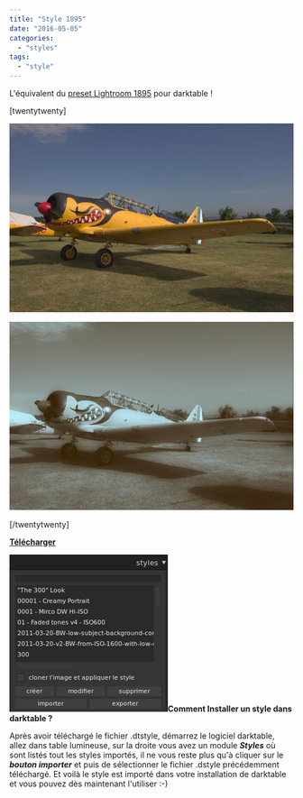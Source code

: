 ```yaml
---
title: "Style 1895"
date: "2016-05-05"
categories: 
  - "styles"
tags: 
  - "style"
---
```


L'équivalent du [preset Lightroom 1895](http://presetlove.com/presets/1895/) pour darktable !

\[twentytwenty\]

![](images/original.jpeg)

![](images/1895.jpeg)

\[/twentytwenty\]

 

**[Télécharger](/download/Styles/1895.dtstyle)**

**![installation-style](images/installation-style.jpeg)Comment Installer un style dans darktable ?**

Après avoir téléchargé le fichier .dtstyle, démarrez le logiciel darktable, allez dans table lumineuse, sur la droite vous avez un module **_Styles_** où sont listés tout les styles importés, il ne vous reste plus qu'à cliquer sur le _**bouton importer**_ et puis de sélectionner le fichier .dstyle précédemment téléchargé. Et voilà le style est importé dans votre installation de darktable et vous pouvez dès maintenant l'utiliser :-)
